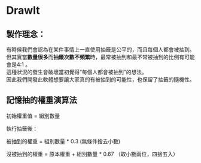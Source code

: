 # DrawIt
## 製作理念：

有時候我們會認為在某件事情上一直使用抽籤是公平的，而且每個人都會被抽到。  
但其實當<b>數量很多</b>而<b>抽籤次數不頻繁</b>時，最常被抽到和最不常被抽到的比例有可能會是4:1 。  
這種狀況的發生會破壞當初覺得“每個人都會被抽到”的想法。  
因此我們開發此軟體想要讓大家真的有被抽到的可能性，也保留了抽籤的隨機性。  


## 記憶抽的權重演算法
初始權重值 = 組別數量

執行抽籤後：

被抽到的權重 = 組別數量 * 0.3 (無條件捨去小數)

沒被抽到的權重 = 原本權重 + 組別數量 * 0.67 （取小數兩位，四捨五入）
